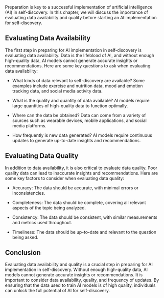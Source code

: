 
Preparation is key to a successful implementation of artificial intelligence (AI) in self-discovery. In this chapter, we will discuss the importance of evaluating data availability and quality before starting an AI implementation for self-discovery.

Evaluating Data Availability
----------------------------

The first step in preparing for AI implementation in self-discovery is evaluating data availability. Data is the lifeblood of AI, and without enough high-quality data, AI models cannot generate accurate insights or recommendations. Here are some key questions to ask when evaluating data availability:

* What kinds of data relevant to self-discovery are available? Some examples include exercise and nutrition data, mood and emotion tracking data, and social media activity data.

* What is the quality and quantity of data available? AI models require large quantities of high-quality data to function optimally.

* Where can the data be obtained? Data can come from a variety of sources such as wearable devices, mobile applications, and social media platforms.

* How frequently is new data generated? AI models require continuous updates to generate up-to-date insights and recommendations.

Evaluating Data Quality
-----------------------

In addition to data availability, it is also critical to evaluate data quality. Poor quality data can lead to inaccurate insights and recommendations. Here are some key factors to consider when evaluating data quality:

* Accuracy: The data should be accurate, with minimal errors or inconsistencies.

* Completeness: The data should be complete, covering all relevant aspects of the topic being analyzed.

* Consistency: The data should be consistent, with similar measurements and metrics used throughout.

* Timeliness: The data should be up-to-date and relevant to the question being asked.

Conclusion
----------

Evaluating data availability and quality is a crucial step in preparing for AI implementation in self-discovery. Without enough high-quality data, AI models cannot generate accurate insights or recommendations. It is important to consider data availability, quality, and frequency of updates. By ensuring that the data used to train AI models is of high quality, individuals can unlock the full potential of AI for self-discovery.
